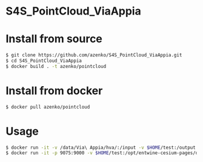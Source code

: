 # S4S_PointCloud_ViaAppia

# Install from source
```bash
$ git clone https://github.com/azenko/S4S_PointCloud_ViaAppia.git
$ cd S4S_PointCloud_ViaAppia
$ docker build . -t azenko/pointcloud
```

# Install from docker
```bash
$ docker pull azenko/pointcloud
```

# Usage
```bash
$ docker run -it -v /data/Via\ Appia/hva/:/input -v $HOME/test:/output azenko/pointcloud build
$ docker run -it -p 9075:9000 -v $HOME/test:/opt/entwine-cesium-pages/data/test azenko/pointcloud serve
```
